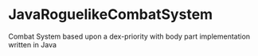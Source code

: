 # JavaRoguelikeCombatSystem
Combat System based upon a dex-priority with body part implementation written in Java
